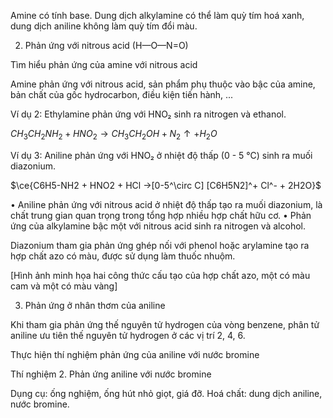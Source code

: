 Amine có tính base. Dung dịch alkylamine có thể làm quỳ tím hoá xanh, dung dịch aniline không làm quỳ tím đổi màu.

2. Phản ứng với nitrous acid (H—O—N=O)

Tìm hiểu phản ứng của amine với nitrous acid

Amine phản ứng với nitrous acid, sản phẩm phụ thuộc vào bậc của amine, bản chất của gốc hydrocarbon, điều kiện tiến hành, ...

Ví dụ 2: Ethylamine phản ứng với HNO₂ sinh ra nitrogen và ethanol.

$CH_3CH_2NH_2 + HNO_2 \longrightarrow CH_3CH_2OH + N_2\uparrow + H_2O$

Ví dụ 3: Aniline phản ứng với HNO₂ ở nhiệt độ thấp (0 - 5 °C) sinh ra muối diazonium.

$\ce{C6H5-NH2 + HNO2 + HCl ->[0-5^\circ C] [C6H5N2]^+ Cl^- + 2H2O}$

• Aniline phản ứng với nitrous acid ở nhiệt độ thấp tạo ra muối diazonium, là chất trung gian quan trọng trong tổng hợp nhiều hợp chất hữu cơ.
• Phản ứng của alkylamine bậc một với nitrous acid sinh ra nitrogen và alcohol.

Diazonium tham gia phản ứng ghép nối với phenol hoặc arylamine tạo ra hợp chất azo có màu, được sử dụng làm thuốc nhuộm.

[Hình ảnh minh họa hai công thức cấu tạo của hợp chất azo, một có màu cam và một có màu vàng]

3. Phản ứng ở nhân thơm của aniline

Khi tham gia phản ứng thế nguyên tử hydrogen của vòng benzene, phân tử aniline ưu tiên thế nguyên tử hydrogen ở các vị trí 2, 4, 6.

Thực hiện thí nghiệm phản ứng của aniline với nước bromine

Thí nghiệm 2. Phản ứng aniline với nước bromine

Dụng cụ: ống nghiệm, ống hút nhỏ giọt, giá đỡ.
Hoá chất: dung dịch aniline, nước bromine.